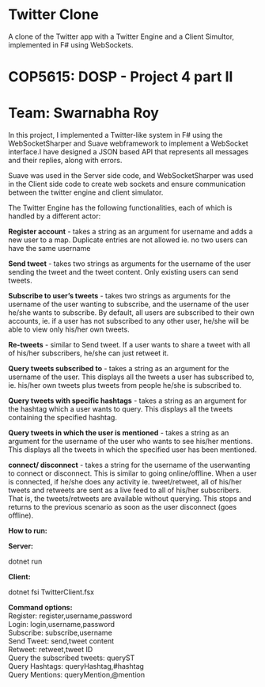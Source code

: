 # Twitter Clone
 A clone of the Twitter app with a Twitter Engine and a Client Simultor, implemented in F# using WebSockets.

# COP5615: DOSP - Project 4 part II

# Team: Swarnabha Roy

In this project, I implemented a Twitter-like system in F# using the WebSocketSharper and Suave webframework to implement a WebSocket interface.I have designed a JSON based API that represents all messages and their replies, along with errors.

Suave was used in the Server side code, and WebSocketSharper was used in the Client side code to create web sockets and ensure communication between the twitter engine and client simulator.

The Twitter Engine has the following functionalities, each of which is handled by a different actor:

**Register account** - takes a string as an argument for username and adds a new user to a map. Duplicate entries are not allowed ie. no two users can have the same username

**Send tweet** - takes two strings as arguments for the username of the user sending the tweet and the tweet content. Only existing users can send tweets.

**Subscribe to user’s tweets** - takes two strings as arguments for the username of the user wanting to subscribe, and the username of the user he/she wants to subscribe. By default, all users are subscribed to their own accounts, ie. if a user has not subscribed to any other user, he/she will be able to view only his/her own tweets.

**Re-tweets** - similar to Send tweet. If a user wants to share a tweet with all of his/her subscribers, he/she can just retweet it.

**Query tweets subscribed to** - takes a string as an argument for the username of the user. This displays all the tweets a user has subscribed to, ie. his/her own tweets plus tweets from people he/she is subscribed to.

**Query tweets with specific hashtags** - takes a string as an argument for the hashtag which a user wants to query. This displays all the tweets containing the specified hashtag.

**Query tweets in which the user is mentioned** - takes a string as an argument for the username of the user who wants to see his/her mentions. This displays all the tweets in which the specified user has been mentioned.

**connect/ disconnect** - takes a string for the username of the userwanting to connect or disconnect. This is similar to going online/offline. When a user is connected, if he/she does any activity ie. tweet/retweet, all of his/her tweets and retweets are sent as a live feed to all of his/her subscribers. That is, the tweets/retweets are available without querying. This stops and returns to the previous scenario as soon as the user disconnect (goes offline).


**How to run:**

**Server:**

dotnet run

**Client:**

dotnet fsi TwitterClient.fsx

**Command options:**<br>
Register: register,username,password<br>
Login: login,username,password<br>
Subscribe: subscribe,username<br>
Send Tweet: send,tweet content<br>
Retweet: retweet,tweet ID<br>
Query the subscribed tweets: queryST<br>
Query Hashtags: queryHashtag,#hashtag<br>
Query Mentions: queryMention,@mention<br>
